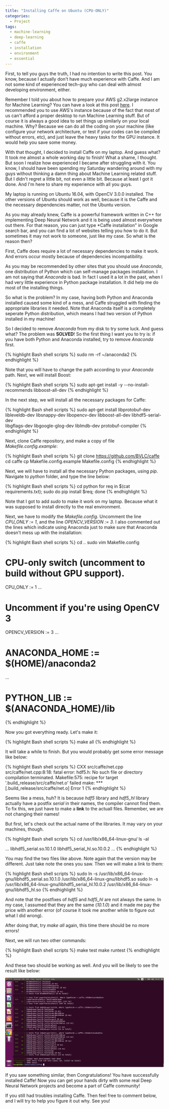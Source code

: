 ```yaml
---
title: "Installing Caffe on Ubuntu (CPU-ONLY)"
categories:
  - Project
tags:
  - machine-learning
  - deep-learning
  - caffe
  - installation
  - environment
  - essential
---
```


First, to tell you guys the truth, I had no intention to write this post. You know, because I actually don't have much experience with Caffe. And I am not some kind of experienced tech-guy who can deal with almost developing environment, either.

Remember I told you about how to prepare your AWS g2.x2large instance for Machine Learning? You can have a look at this post [here](https://chunml.github.io/ChunML.github.io/project/Prepare-AWS-Instance/). I recommended you to use AWS's instance because of the fact that most of us can't afford a proper desktop to run Machine Learning stuff. But of course it is always a good idea to set things up similarly on your local machine. Why? Because we can do all the coding on your machine (like configure your network architecture, or test if your codes can be compiled without errors, etc), and just leave the heavy tasks for the GPU instance. It would help you save some money.

With that thought, I decided to install Caffe on my laptop. And guess what? It took me almost a whole working day to finish! What a shame, I thought. But soon I realize how experienced I became after struggling with it. You know, I should have been spending my Saturday wandering around with my guys without thinking a damn thing about Machine Learning related stuff. But I didn't regret a little bit, not even a little bit. Because at least I got it done. And I'm here to share my experience with all you guys.

My laptop is running on Ubuntu 16.04, with OpenCV 3.0.0 installed. The other versions of Ubuntu should work as well, because it is the Caffe and the necessary dependencies matter, not the Ubuntu version.

As you may already knew, Caffe is a powerful framework written in C++ for implementing Deep Neural Network and it is being used almost everywhere out there. For that reason, you can just type *Caffe installation" in Google search bar, and you can find a lot of websites telling you how to do it. But sometimes it may not work to someone, just like my case. So what is the reason then?

First, Caffe does require a lot of necessary dependencies to make it work. And errors occur mostly because of dependencies incompatibility.

As you may be recommended by other sites that you should use *Anaconda*, one distribution of Python which can self-manage packages installation. I am not saying that *Anaconda* is bad. In fact I used it a lot in the past, when I had very little experience in Python package installation. It did help me do most of the installing things.

So what is the problem? In my case, having both Python and Anaconda installed caused some kind of a mess, and Caffe struggled with finding the appropriate libraries it needed. Note that Anaconda itself is a completely seperate Python distribution, which means I had two version of Python installed in my machine!

So I decided to remove *Anaconda* from my disk to try some luck. And guess what? The problem was **SOLVED**! So the first thing I want you to try is: if you have both Python and Anaconda installed, try to remove *Anaconda* first.

{% highlight Bash shell scripts %}
sudo rm -rf ~/anaconda2
{% endhighlight %}

Note that you will have to change the path according to your *Anaconda* path. Next, we will install Boost:

{% highlight Bash shell scripts %}
sudo apt-get install -y --no-install-recommends libboost-all-dev
{% endhighlight %}

In the next step, we will install all the necessary packages for Caffe:

{% highlight Bash shell scripts %}
sudo apt-get install libprotobuf-dev libleveldb-dev libsnappy-dev libopencv-dev libboost-all-dev libhdf5-serial-dev \
libgflags-dev libgoogle-glog-dev liblmdb-dev protobuf-compiler
{% endhighlight %}

Next, clone Caffe repository, and make a copy of file *Makefile.config.example*:

{% highlight Bash shell scripts %}
git clone https://github.com/BVLC/caffe
cd caffe
cp Makefile.config.example Makefile.config
{% endhighlight %}

Next, we will have to install all the necessary Python packages, using *pip*. Navigate to *python* folder, and type the line below:

{% highlight Bash shell scripts %}
cd python
for req in $(cat requirements.txt); sudo do pip install $req; done
{% endhighlight %}

Note that I got to add *sudo* to make it work on my laptop. Because what it was supposed to install directly to the real environment.

Next, we have to modify the *Makefile.config*. Uncomment the line *CPU_ONLY := 1*, and the line *OPENCV_VERSION := 3*. I also commented out the lines which indicate using Anaconda just to make sure that Anaconda doesn't mess up with the installation:

{% highlight Bash shell scripts %}
cd ..
sudo vim Makefile.config

# CPU-only switch (uncomment to build without GPU support).
CPU_ONLY := 1
...
# Uncomment if you're using OpenCV 3
OPENCV_VERSION := 3
...
# ANACONDA_HOME := $(HOME)/anaconda2
...
# PYTHON_LIB := $(ANACONDA_HOME)/lib
{% endhighlight %}

Now you got everything ready. Let's make it:

{% highlight Bash shell scripts %}
make all
{% endhighlight %}

It will take a while to finish. But you would probably get some error message like below:

{% highlight Bash shell scripts %}
CXX src/caffe/net.cpp
src/caffe/net.cpp:8:18: fatal error: hdf5.h: No such file or directory
compilation terminated.
Makefile:575: recipe for target '.build_release/src/caffe/net.o' failed
make: *** [.build_release/src/caffe/net.o] Error 1
{% endhighlight %}

Seems like a mess, huh? It is because *hdf5* library and *hdf5_hl* library actually have a postfix *serial* in their names, the compiler cannot find them. To fix this, we just have to make a **link** to the actuall files. Remember, we are not changing their names!

But first, let's check out the actual name of the libraries. It may vary on your machines, though.

{% highlight Bash shell scripts %}
cd /usr/lib/x86_64-linux-gnu/
ls -al

...
libhdf5_serial.so.10.1.0
libhdf5_serial_hl.so.10.0.2
...
{% endhighlight %}

You may find the two files like above. Note again that the version may be different. Just take note the ones you saw. Then we will make a link to them:


{% highlight Bash shell scripts %}
sudo ln -s /usr/lib/x86_64-linux-gnu/libhdf5_serial.so.10.1.0 /usr/lib/x86_64-linux-gnu/libhdf5.so
sudo ln -s /usr/lib/x86_64-linux-gnu/libhdf5_serial_hl.10.0.2 /usr/lib/x86_64-linux-gnu/libhdf5_hl.so
{% endhighlight %}

And note that the postfixes of *hdf5* and *hdf5_hl* are not always the same. In my case, I assumed that they are the same (*10.1.0*) and it made me pay the price with another error (of course it took me another while to figure out what I did wrong).

After doing that, try *make all* again, this time there should be no more errors!

Next, we will run two other commands:

{% highlight Bash shell scripts %}
make test
make runtest
{% endhighlight %}

And these two should be working as well. And you will be likely to see the result like below:

![Success](/images/projects/installing-caffe-cpu-only/success.png)

If you saw something similar, then Congratulations! You have successfully installed Caffe! Now you can get your hands dirty with some real Deep Neural Network projects and become a part of Caffe community!

If you still had troubles installing Caffe. Then feel free to comment below, and I will try to help you figure it out why. See you!
